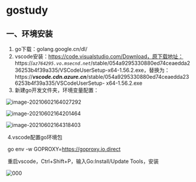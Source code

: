 # gostudy

## 一、环境安装

1. go下载：golang.google.cn/dl/
2. vscode安装：https://code.visualstudio.com/Download，原下载地址：	https://*`az764295.vo.msecnd.net`*/stable/054a9295330880ed74ceaedda236253b4f39a335/VSCodeUserSetup-x64-1.56.2.exe，替换为：https://***vscode.cdn.azure.cn***/stable/054a9295330880ed74ceaedda236253b4f39a335/VSCodeUserSetup- x64-1.56.2.exe
3. 新建go开发文件夹，环境变量配置：

![image-20210602164027292](C:\Users\wuj\AppData\Roaming\Typora\typora-user-images\image-20210602164027292.png)

![image-20210602164201464](C:\Users\wuj\AppData\Roaming\Typora\typora-user-images\image-20210602164201464.png)

![image-20210602164318403](C:\Users\wuj\AppData\Roaming\Typora\typora-user-images\image-20210602164318403.png)

​    4.vscode配置go环境包

​	   go env -w GOPROXY=https://goproxy.io,direct

​	   重启vscode，Ctrl+Shift+P，输入Go:Install/Update Tools，安装



![000](C:/Users/wuj/Desktop/000.jpg)
